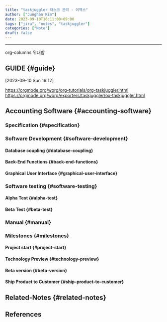 ```yaml
---
title: "taskjuggler 태스크 관리 - 이맥스"
author: ["Junghan Kim"]
date: 2023-09-10T16:11:00+09:00
tags: ["jira", "notes", "taskjuggler"]
categories: ["Note"]
draft: false
---
```


---

org-columns 위대함


## GUIDE {#guide}

<span class="timestamp-wrapper"><span class="timestamp">[2023-09-10 Sun 16:12]</span></span>

<https://orgmode.org/worg/org-tutorials/org-taskjuggler.html> <https://orgmode.org/worg/exporters/taskjuggler/ox-taskjuggler.html>


## Accounting Software {#accounting-software}


### Specification {#specification}


### Software Development {#software-development}


#### Database coupling {#database-coupling}


#### Back-End Functions {#back-end-functions}


#### Graphical User Interface {#graphical-user-interface}


### Software testing {#software-testing}


#### Alpha Test {#alpha-test}


#### Beta Test {#beta-test}


### Manual {#manual}


### Milestones {#milestones}


#### Project start {#project-start}


#### Technology Preview {#technology-preview}


#### Beta version {#beta-version}


#### Ship Product to Customer {#ship-product-to-customer}


## Related-Notes {#related-notes}

## References

<style>.csl-entry{text-indent: -1.5em; margin-left: 1.5em;}</style><div class="csl-bib-body">
</div>
